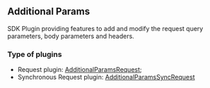 ## Additional Params

SDK Plugin providing features to add and modify the request query parameters, body parameters and headers.

### Type of plugins

- Request plugin: [AdditionalParamsRequest](./additional-params.request.ts);
- Synchronous Request plugin: [AdditionalParamsSyncRequest](./additional-params-sync.request.ts)
